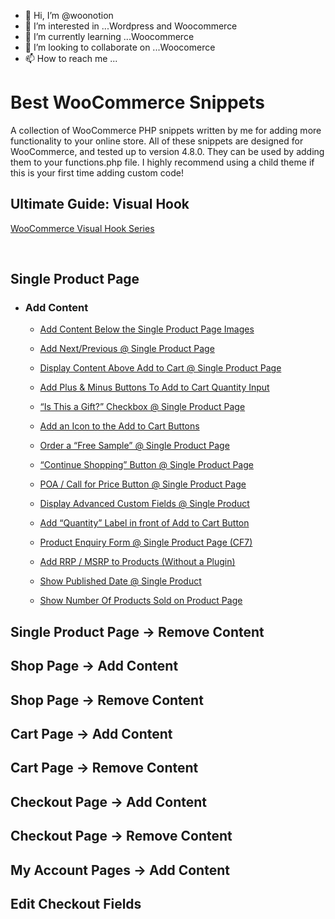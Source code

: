 - 👋 Hi, I’m @woonotion
- 👀 I’m interested in ...Wordpress and Woocommerce
- 🌱 I’m currently learning ...Woocommerce
- 💞️ I’m looking to collaborate on ...Woocomerce
- 📫 How to reach me ...

<!---
woonotion/woonotion is a ✨ special ✨ repository because its `README.md` (this file) appears on your GitHub profile.
You can click the Preview link to take a look at your changes.
--->
# Best WooCommerce Snippets
A collection of WooCommerce PHP snippets written by me for adding more functionality to your online store. All of these snippets are designed for WooCommerce, and tested up to version 4.8.0.
They can be used by adding them to your functions.php file. I highly recommend using a child theme if this is your first time adding custom code!

## Ultimate Guide: Visual Hook
[WooCommerce Visual Hook Series](https://www.businessbloomer.com/category/woocommerce-tips/visual-hook-series/)


<br/>

## Single Product Page
* ### Add Content
  * [Add Content Below the Single Product Page Images](https://businessbloomer.com/woocommerce-add-content-below-the-single-product-page-images/)

  * [Add Next/Previous @ Single Product Page](https://businessbloomer.com/woocommerce-add-nextprevious-single-product-page/)

  * [Display Content Above Add to Cart @ Single Product Page](https://businessbloomer.com/woocommerce-add-text-add-cart-single-product-page/)

  * [Add Plus & Minus Buttons To Add to Cart Quantity Input](https://businessbloomer.com/woocommerce-add-plus-minus-buttons-to-add-to-cart-quantity-input/)

  * [“Is This a Gift?” Checkbox @ Single Product Page](https://businessbloomer.com/woocommerce-gift-checkbox-single-product-page/)

  * [Add an Icon to the Add to Cart Buttons](https://businessbloomer.com/woocommerce-add-icon-add-cart-buttons/)

  * [Order a “Free Sample” @ Single Product Page](https://businessbloomer.com/woocommerce-order-free-sample-single-product-page/)

  * [“Continue Shopping” Button @ Single Product Page](https://businessbloomer.com/woocommerce-continue-shopping-button-single-product-page/)

  * [POA / Call for Price Button @ Single Product Page](https://businessbloomer.com/woocommerce-poa-call-price-button-price-empty/)

  * [Display Advanced Custom Fields @ Single Product](https://businessbloomer.com/woocommerce-display-advanced-custom-fields-single-product/)

  * [Add “Quantity” Label in front of Add to Cart Button](https://businessbloomer.com/woocommerce-add-quantity-label-front-add-cart-button/)

  * [Product Enquiry Form @ Single Product Page (CF7)](https://businessbloomer.com/woocommerce-show-inquiry-form-single-product-page-cf7/)

  * [Add RRP / MSRP to Products (Without a Plugin)](https://businessbloomer.com/woocommerce-display-rrp-msrp-manufacturer-price/)

  * [Show Published Date @ Single Product](https://businessbloomer.com/woocommerce-show-product-published-date/)

  * [Show Number Of Products Sold on Product Page](https://businessbloomer.com/woocommerce-show-number-products-sold-product-page/)

## Single Product Page -> Remove Content

## Shop Page -> Add Content

## Shop Page -> Remove Content

## Cart Page -> Add Content

## Cart Page -> Remove Content

## Checkout Page -> Add Content

## Checkout Page -> Remove Content

## My Account Pages -> Add Content

## Edit Checkout Fields
